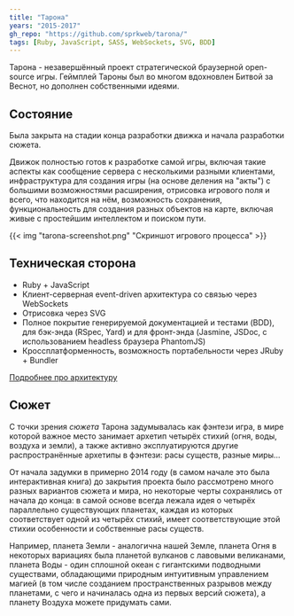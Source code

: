```yaml
---
title: "Тарона"
years: "2015-2017"
gh_repo: "https://github.com/sprkweb/tarona/"
tags: [Ruby, JavaScript, SASS, WebSockets, SVG, BDD]
---
```


Тарона - незавершённый проект стратегической браузерной open-source игры.
Геймплей Тароны был во многом вдохновлен Битвой за Веснот, но дополнен собственными идеями.
<!--more-->

## Состояние

Была закрыта на стадии конца разработки движка и начала разработки сюжета.

Движок полностью готов к разработке самой игры, включая такие аспекты как
сообщение сервера с несколькими разными клиентами, инфраструктура для создания
игры (на основе деления на "акты") с большими возможностями расширения,
отрисовка игрового поля и всего, что находится на нём, возможность сохранения,
функциональность для создания разных объектов на карте, включая живые с
простейшим интеллектом и поиском пути.

{{< img "tarona-screenshot.png" "Скриншот игрового процесса" >}}

## Техническая сторона

- Ruby + JavaScript
- Клиент-серверная event-driven архитектура со связью через WebSockets
- Отрисовка через SVG
- Полное покрытие генерируемой документацией и тестами (BDD), для бэк-энда (RSpec, Yard) и для фронт-энда (Jasmine, JSDoc, с использованием headless браузера PhantomJS)
- Кроссплатформенность, возможность портабельности через JRuby + Bundler

[Подробнее про архитектуру](https://github.com/sprkweb/tarona/blob/master/CONTRIBUTING.md#code-guide)

## Сюжет

С точки зрения _сюжета_ Тарона задумывалась как фэнтези игра,
в мире которой важное место занимает архетип четырёх стихий
(огня, воды, воздуха и земли), а также активно эксплуатируются
другие распространённые архетипы в фэнтези:
расы существ, разные миры...

От начала задумки в примерно 2014 году (в самом начале это была
интерактивная книга) до закрытия проекта было рассмотрено много разных
вариантов сюжета и мира, но некоторые черты сохранялись от начала до конца:
в самой основе всегда лежала идея о четырёх параллельно существующих планетах,
каждая из которых соответствует одной из четырёх стихий,
имеет соответствующие этой стихии особенности и собственные расы существ.

Например, планета Земли - аналогична нашей Земле, планета Огня в
некоторых вариациях была планетой вулканов с лавовыми великанами,
планета Воды - один сплошной океан с гигантскими подводными существами,
обладающими природным интуитивным управлением магией (в том числе созданием
пространственных разрывов между планетами, с чего и начиналась одна из первых версий сюжета),
а планету Воздуха можете придумать сами.
